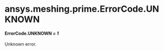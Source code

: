 # ansys.meshing.prime.ErrorCode.UNKNOWN



#### ErrorCode.UNKNOWN *= 1*

Unknown error.

<!-- !! processed by numpydoc !! -->
